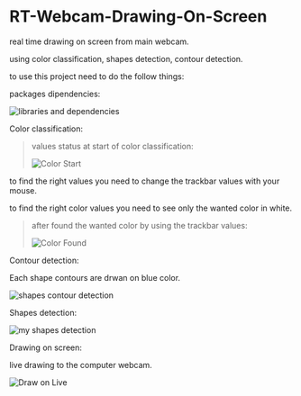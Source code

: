 # RT-Webcam-Drawing-On-Screen
real time drawing on screen from main webcam.

using color classification, shapes detection, contour detection.

to use this project need to do the follow things:

packages dipendencies:

![libraries and dependencies](https://user-images.githubusercontent.com/44766935/111077615-49378d80-84fa-11eb-8068-ebb0ee1f1c26.png)

Color classification:

> values status at start of color classification:
> 
> ![Color Start](https://user-images.githubusercontent.com/44766935/111077461-8bac9a80-84f9-11eb-9217-3b1f10eff5fb.png)
> 
to find the right values you need to change the trackbar values with your mouse.

to find the right color values you need to see only the wanted color in white.

> after found the wanted color by using the trackbar values:
> 
> ![Color Found](https://user-images.githubusercontent.com/44766935/111077473-9404d580-84f9-11eb-9fd4-63ac323ceca2.png)

Contour detection:

Each shape contours are drwan on blue color.

![shapes contour detection](https://user-images.githubusercontent.com/44766935/111077659-7dab4980-84fa-11eb-8284-b944ec0124a5.png)

Shapes detection:

![my shapes detection](https://user-images.githubusercontent.com/44766935/111077685-a2072600-84fa-11eb-9e67-8074d058c656.png)

Drawing on screen:

live drawing to the computer webcam.

![Draw on Live](https://user-images.githubusercontent.com/44766935/111077710-c19e4e80-84fa-11eb-8a47-d2be7b33f891.png)
